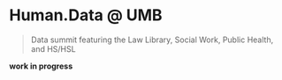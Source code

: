 # Human.Data @ UMB

> Data summit featuring the Law Library, Social Work, Public Health, and HS/HSL

**work in progress**

